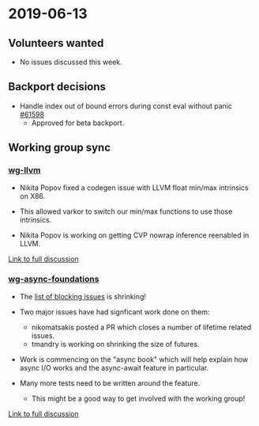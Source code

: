 # 2019-06-13

## Volunteers wanted

- No issues discussed this week.

## Backport decisions

- Handle index out of bound errors during const eval without panic [#61598](https://github.com/rust-lang/rust/pull/61598)
  - Approved for beta backport.

## Working group sync

### [wg-llvm](../../../working-groups/llvm/)

- Nikita Popov fixed a codegen issue with LLVM float min/max intrinsics on X86.

- This allowed varkor to switch our min/max functions to use those intrinsics.

- Nikita Popov is working on getting CVP nowrap inference reenabled in LLVM.

[Link to full discussion](https://rust-lang.zulipchat.com/#narrow/stream/131828-t-compiler/topic/weekly.20meeting.202019-06-13.20.2354818/near/168041753)

### [wg-async-foundations](../../../working-groups/async-await/)

- The [list of blocking issues](https://github.com/rust-lang/rust/issues?q=is%3Aopen+is%3Aissue+label%3AAsyncAwait-Blocking) is shrinking!

- Two major issues have had signficant work done on them:
  - nikomatsakis posted a PR which closes a number of lifetime related issues.
  - tmandry is working on shrinking the size of futures.
 
- Work is commencing on the "async book" which will help explain how async I/O works and the async-await feature in particular.

- Many more tests need to be written around the feature.
  - This might be a good way to get involved with the working group!
  
[Link to full discussion](https://rust-lang.zulipchat.com/#narrow/stream/131828-t-compiler/topic/weekly.20meeting.202019-06-13.20.2354818/near/168052951)
